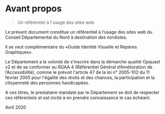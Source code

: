 # Avant propos

> Un référentiel à l'usage des sites web


Le présent document constitue un référentiel à l’usage des sites web du Conseil Départemental du Nord à destination des nordistes.

Il se veut complémentaire du «Guide Identité Visuelle et Repères Graphiques».

Le Département a la volonté de s’inscrire dans la démarche qualité Opquast v2 et de se conformer au RGAA 4 (Référentiel Général d’Amélioration de l’Accessibilité), comme le prévoit l'article 47 de la loi n° 2005-102 du 11 février 2005 pour l'égalité des droits et des chances, la participation et la citoyenneté des personnes handicapées.

A ces titres, le prestataire mandaté par le Département se doit de respecter ces référentiels et est incité à en prendre connaissance le cas échéant.

Avril 2020
